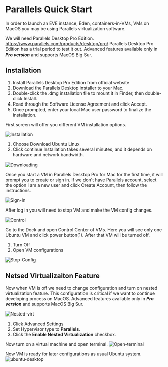 # Parallels Quick Start

In order to launch an EVE instance, Eden, containers-in-VMs, VMs on MacOS
you may be using Parallels
virtualization software.

We will need Parallels Desktop Pro Edition.
<https://www.parallels.com/products/desktop/pro/>
Parallels Desktop Pro Edition has a trial period to test it out.
Advanced features available only in ***Pro version*** and supports MacOS
Big Sur.

## Installation

1) Install Parallels Desktop Pro Edition from official website
2) Download the Parallels Desktop installer to your Mac.
3) Double-click the .dmg installation file to mount it in Finder,
then double-click Install.
4) Read through the Software License Agreement and click Accept.
5) Once prompted, enter your local Mac user password to finalize
the installation.

First screen will offer you different VM installation options.

![Installation](./pics/parallels_ubuntu_install.png)

1) Choose Download Ubuntu Linux
2) Click continue
Installation takes several minutes, and it depends on hardware
and network bandwidth.

![Downloading](./pics/parallels_ubuntu_downloading.png)

Once you start a VM in Parallels Desktop Pro for Mac for the first time,
it will prompt you to create or sign in. If we don't have Parallels account,
select the option I am a new user and click Create Account,
then follow the instructions.

![Sign-In](./pics/parallels_sign_in.png)

After log in you will need to stop VM and make the VM config changes.

![Control](./pics/parallels_control.png)

Go to the Dock and open Control Center of VMs. Here you will see only
one Ubuntu VM and click power button(1).
After that VM will be turned off.

1) Turn Off
2) Open VM configurations

![Stop-Config](./pics/parallels_stop_and_config.png)

## Netsed Virtualizaiton Feature

Now when VM is off we need to change configuration and turn on nested
virtualization feature. This configuration is critical if we want to continue
developing process on MacOS. Advanced features available only
in ***Pro version*** and supports MacOS Big Sur.

![Nested-virt](./pics/parallels_nested_virt.png)

1) Click Advanced Settings
2) Set Hypervisor type to **Parallels**.
3) Click the **Enable Nested Virtualization** checkbox.

Now turn on a virtual machine and open terminal.
![Open-terminal](./pics/parallels_terminalopen.png)

Now VM is ready for later configurations as usual Ubuntu system.
![ubuntu-desktop](./pics/parallels_terminal.png)
